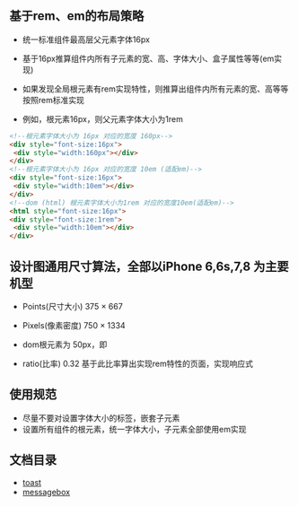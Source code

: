 ## 基于rem、em的布局策略

* 统一标准组件最高层父元素字体16px

* 基于16px推算组件内所有子元素的宽、高、字体大小、盒子属性等等(em实现)

* 如果发现全局根元素有rem实现特性，则推算出组件内所有元素的宽、高等等按照rem标准实现

* 例如，根元素16px，则父元素字体大小为1rem

```html
<!--根元素字体大小为 16px 对应的宽度 160px-->
<div style="font-size:16px">
 <div style="width:160px"></div>
</div>
<!--根元素字体大小为 16px 对应的宽度 10em (适配em)-->
<div style="font-size:16px">
 <div style="width:10em"></div>
</div>
<!--dom (html) 根元素字体大小为1rem 对应的宽度10em(适配em)-->
<html style="font-size:16px">
<div style="font-size:1rem">
 <div style="width:10em"></div>
</div>
```

## 设计图通用尺寸算法，全部以iPhone 6,6s,7,8 为主要机型

* Points(尺寸大小) 375 × 667

* Pixels(像素密度) 750 × 1334

* dom根元素为 50px，即<html style="font-size:50px"></html>

* ratio(比率) 0.32 基于此比率算出实现rem特性的页面，实现响应式

## 使用规范

* 尽量不要对设置字体大小的标签，嵌套子元素
* 设置所有组件的根元素，统一字体大小，子元素全部使用em实现

## 文档目录

  * [toast](toast.md)
  * [messagebox](messagebox.md)